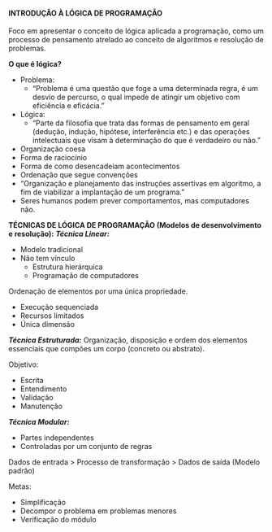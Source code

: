 #### **INTRODUÇÃO À LÓGICA DE PROGRAMAÇÃO**

Foco em apresentar o conceito de lógica aplicada a programação, como um processo de pensamento atrelado ao conceito de algoritmos e resolução de problemas.



**O que é lógica?** 

- Problema:
	- “Problema é uma questão que foge a uma determinada regra, é um desvio de percurso, o qual impede de atingir um objetivo com eficiência e eficácia.”
- Lógica: 
	- “Parte da filosofia que trata das formas de pensamento em geral (dedução, indução, hipótese, interferência etc.) e das operações intelectuais que visam à determinação do que é verdadeiro ou não.” 
- Organização coesa
- Forma de raciocínio 
- Forma de como desencadeiam acontecimentos
- Ordenação que segue convenções
- “Organização e planejamento das instruções assertivas em algoritmo, a fim de viabilizar a implantação de um programa.” 
- Seres humanos podem prever comportamentos, mas computadores não.



**TÉCNICAS DE LÓGICA DE PROGRAMAÇÃO (Modelos de desenvolvimento e resolução):**
***Técnica Linear:***

- Modelo tradicional 
- Não tem vínculo 
	- Estrutura hierárquica
	- Programação de computadores



Ordenação de elementos por uma única propriedade. 

- Execução sequenciada
- Recursos limitados
- Única dimensão



***Técnica Estruturada:*** 
Organização, disposição e ordem dos elementos essenciais que compões um corpo (concreto ou abstrato).

Objetivo:
- Escrita
- Entendimento 
- Validação 
- Manutenção 



***Técnica Modular:*** 

- Partes independentes
- Controladas por um conjunto de regras



Dados de entrada > Processo de transformação > Dados de saída
											(Modelo padrão)



Metas: 

- Simplificação 
- Decompor o problema em problemas menores 
- Verificação do módulo

